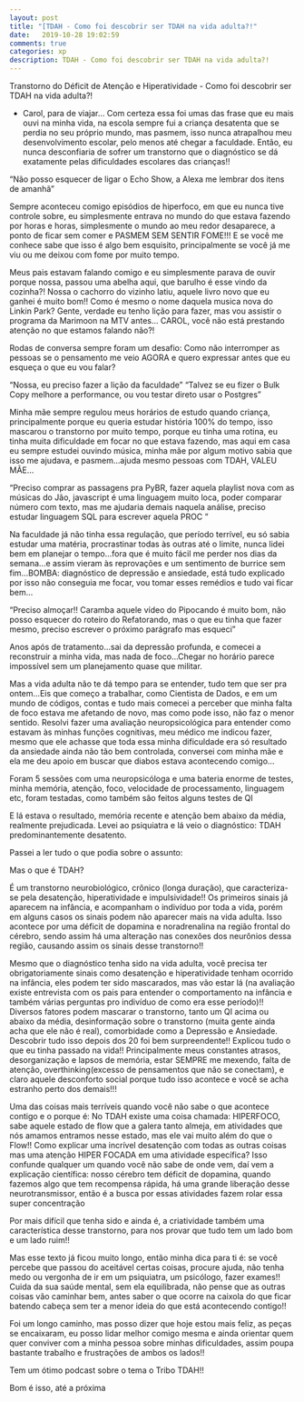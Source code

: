 ```yaml
---
layout: post
title: "[TDAH - Como foi descobrir ser TDAH na vida adulta?!"
date:   2019-10-28 19:02:59
comments: true
categories: xp
description: TDAH - Como foi descobrir ser TDAH na vida adulta?!
---
```


Transtorno do Déficit de Atenção e Hiperatividade - Como foi descobrir ser TDAH na vida adulta?!

- Carol, para de viajar…
Com certeza essa foi umas das frase que eu mais ouvi na minha vida, na escola sempre fui a criança desatenta que se perdia no seu próprio mundo, mas pasmem, isso nunca atrapalhou  meu desenvolvimento escolar, pelo menos até chegar a faculdade. Então, eu nunca desconfiaria de sofrer um transtorno que o diagnóstico se dá exatamente pelas dificuldades escolares das crianças!!

“Não posso esquecer de ligar o Echo Show, a Alexa me lembrar dos itens de amanhã”

Sempre aconteceu comigo episódios de hiperfoco, em que eu nunca tive controle sobre, eu simplesmente entrava no mundo do que estava fazendo por horas e horas, simplesmente o mundo ao meu redor desaparece, a ponto de ficar sem comer e PASMEM SEM SENTIR FOME!!! E se você me conhece sabe que isso é algo bem esquisito, principalmente se você já me viu ou me deixou com fome por muito tempo.

Meus pais estavam falando comigo e eu simplesmente parava de ouvir porque nossa, passou uma abelha aqui, que barulho é esse vindo da cozinha?! Nossa o cachorro do vizinho latiu, aquele livro novo que eu ganhei é muito bom!! Como é mesmo o nome daquela musica nova do Linkin Park? Gente, verdade eu tenho lição para fazer, mas vou assistir o programa da Marimoon na MTV antes… CAROL, você não está prestando atenção no que estamos falando não?!

Rodas de conversa sempre foram um desafio: Como não interromper as pessoas se o pensamento me veio AGORA e quero expressar antes que eu esqueça o que eu vou falar?

“Nossa, eu preciso fazer a lição da faculdade”
“Talvez se eu fizer o Bulk Copy melhore a performance, ou vou testar direto usar o Postgres”

Minha mãe sempre regulou meus horários de estudo quando criança, principalmente porque eu queria estudar história 100% do tempo, isso mascarou o transtorno por muito tempo, porque eu tinha uma rotina, eu tinha muita dificuldade em focar no que estava fazendo, mas aqui em casa eu sempre estudei ouvindo música, minha mãe por algum motivo sabia que isso me ajudava, e pasmem...ajuda mesmo pessoas com TDAH, VALEU MÃE…

“Preciso comprar as passagens pra PyBR, fazer aquela playlist nova com as músicas do Jão, javascript é uma linguagem muito loca, poder comparar número com texto, mas me ajudaria demais naquela análise, preciso estudar linguagem SQL para escrever aquela PROC ”

Na faculdade já não tinha essa regulação, que período terrível, eu só sabia estudar uma matéria, procrastinar todas às outras até o limite, nunca lidei bem em planejar o tempo...fora que é muito fácil me perder nos dias da semana...e assim vieram às reprovações e um sentimento de burrice sem fim...BOMBA: diagnóstico de depressão e ansiedade, está tudo explicado por isso não conseguia me focar, vou tomar esses remédios e tudo vai ficar bem…

“Preciso almoçar!! Caramba aquele vídeo do Pipocando é muito bom, não posso esquecer do roteiro do Refatorando, mas o que eu tinha que fazer mesmo, preciso escrever o próximo parágrafo mas esqueci”

Anos após de tratamento...sai da depressão profunda, e comecei a reconstruir a minha vida, mas nada de foco...Chegar no horário parece impossível sem um planejamento quase que militar.

Mas a vida adulta não te dá tempo para se entender, tudo tem que ser pra ontem...Eis que começo a trabalhar, como Cientista de Dados, e em um mundo de códigos, contas e tudo mais comecei a perceber que minha falta de foco estava me afetando de novo, mas como pode isso, não faz o menor sentido. Resolvi fazer uma avaliação neuropsicológica para entender como estavam às minhas funções cognitivas, meu médico me indicou fazer, mesmo que ele achasse que toda essa minha dificuldade era só resultado da ansiedade ainda não tão bem controlada, conversei com minha mãe e ela me deu apoio em buscar que diabos estava acontecendo comigo…

Foram 5 sessões com uma neuropsicóloga e uma bateria enorme de testes, minha memória, atenção, foco, velocidade de processamento, linguagem etc, foram testadas, como também são feitos alguns testes de QI

E lá estava o resultado, memória recente e atenção bem abaixo da média, realmente prejudicada. Levei ao psiquiatra e lá veio o diagnóstico: TDAH predominantemente desatento.

Passei a ler tudo o que podia sobre o assunto:

Mas o que é TDAH?

É um transtorno neurobiológico, crônico (longa duração), que caracteriza-se pela desatenção, hiperatividade e impulsividade!! Os primeiros sinais já aparecem na infância, e acompanham o indivíduo por toda a vida, porém em alguns casos os sinais podem não aparecer mais na vida adulta. Isso acontece por uma déficit de dopamina e noradrenalina na região frontal do cérebro, sendo assim há uma alteração nas conexões dos neurônios dessa região, causando assim os sinais desse transtorno!! 

Mesmo que o diagnóstico tenha sido na vida adulta, você precisa ter obrigatoriamente sinais como desatenção e hiperatividade tenham ocorrido na infância, eles podem ter sido mascarados, mas vão estar lá (na avaliação existe entrevista com os pais para entender o comportamento na infância e também várias perguntas pro indivíduo de como era esse período)!! Diversos fatores podem mascarar o transtorno, tanto um QI acima ou abaixo da média, desinformação sobre o transtorno (muita gente ainda acha que ele não é real), comorbidade como a Depressão e Ansiedade.
Descobrir tudo isso depois dos 20 foi bem surpreendente!! Explicou tudo o que eu tinha passado na vida!! Principalmente meus constantes atrasos, desorganização e lapsos de memória, estar SEMPRE me mexendo, falta de atenção, overthinking(excesso de pensamentos que não se conectam), e claro aquele desconforto social porque tudo isso acontece e você se acha estranho perto dos demais!!! 

Uma das coisas mais terríveis quando você não sabe o que acontece contigo e o porque é:
No TDAH existe uma coisa chamada: HIPERFOCO, sabe aquele estado de flow     que a galera tanto almeja, em atividades que nós amamos entramos nesse estado, mas ele vai muito além do que o Flow!! Como explicar uma incrível desatenção com todas as outras coisas mas  uma atenção HIPER FOCADA em uma atividade específica? Isso confunde qualquer um quando você não sabe de onde vem, daí vem a explicação científica: nosso cérebro tem déficit de dopamina, quando fazemos algo que tem recompensa rápida, há uma grande liberação desse neurotransmissor, então é a busca por essas atividades fazem rolar essa super concentração


Por mais difícil que tenha sido e ainda é, a criatividade também uma característica desse transtorno, para nos provar que tudo tem um lado bom e um lado ruim!!

Mas esse texto já ficou muito longo, então minha dica para ti é: se você percebe que passou do aceitável certas coisas, procure ajuda, não tenha medo ou vergonha de ir em um psiquiatra, um psicólogo, fazer exames!! Cuida da sua saúde mental, sem ela equilibrada, não pense que as outras coisas vão caminhar bem, antes saber o que ocorre na caixola do que ficar batendo cabeça sem ter a menor ideia do que está acontecendo contigo!!

Foi um longo caminho, mas posso dizer que hoje estou mais feliz, as peças se encaixaram, eu posso lidar melhor comigo mesma e ainda orientar quem quer conviver com a minha pessoa sobre minhas dificuldades, assim poupa bastante trabalho e frustrações de ambos os lados!!


Tem um ótimo podcast sobre o tema o Tribo TDAH!!

Bom é isso, até a próxima

